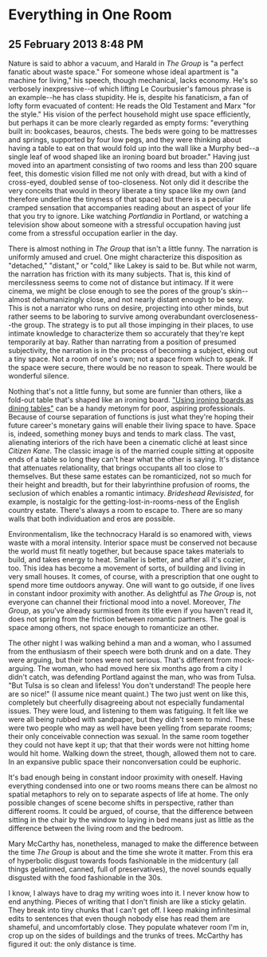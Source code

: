 # Everything in One Room
## 25 February 2013 8:48 PM

Nature is said to abhor a vacuum, and Harald in _The Group_ is "a perfect fanatic about waste space." For someone whose ideal apartment is "a machine for living," his speech, though mechanical, lacks economy. He's so verbosely inexpressive--of which lifting Le Courbusier's famous phrase is an example--he has class stupidity. He is, despite his fanaticism, a fan of lofty form evacuated of content: He reads the Old Testament and Marx "for the style." His vision of the perfect household might use space efficiently, but perhaps it can be more clearly regarded as empty forms: "everything built in: bookcases, beauros, chests. The beds were going to be mattresses and springs, supported by four low pegs, and they were thinking about having a table to eat on that would fold up into the wall like a Murphy bed--a single leaf of wood shaped like an ironing board but broader." Having just moved into an apartment consisting of two rooms and less than 200 square feet, this domestic vision filled me not only with dread, but with a kind of cross-eyed, doubled sense of too-closeness. Not only did it describe the very conceits that would in theory liberate a tiny space like my own (and therefore underline the tinyness of that space) but there is a peculiar cramped sensation that accompanies reading about an aspect of your life that you try to ignore. Like watching _Portlandia_ in Portland, or watching a television show about someone with a stressful occupation having just come from a stressful occupation earlier in the day.

There is almost nothing in _The Group_ that isn't a little funny. The narration is uniformly amused and cruel. One might characterize this disposition as "detached," "distant," or "cold," like Lakey is said to be. But while not warm, the narration has friction with its many subjects. That is, this kind of mercilessness seems to come not of distance but intimacy. If it were cinema, we might be close enough to see the pores of the group's skin--almost dehumanizingly close, and not nearly distant enough to be sexy. This is not a narrator who runs on desire, projecting into other minds, but rather seems to be laboring to survive among overabundant overcloseness--the group. The strategy is to put all those impinging in their places, to use intimate knowledge to characterize them so accurately that they're kept temporarily at bay. Rather than narrating from a position of presumed subjectivity, the narration is in the process of becoming a subject, eking out a tiny space. Not a room of one's own; not a space from which to speak. If the space were secure, there would be no reason to speak. There would be wonderful silence.

Nothing that's not a little funny, but some are funnier than others, like a fold-out table that's shaped like an ironing board. ["Using ironing boards as dining tables"][1] can be a handy metonym for poor, aspiring professionals. Because of course separation of functions is just what they're hoping their future career's monetary gains will enable their living space to have. Space is, indeed, something money buys and tends to mark class. The vast, alienating interiors of the rich have been a cinematic cliché at least since _Citizen Kane_. The classic image is of the married couple sitting at opposite ends of a table so long they can't hear what the other is saying. It's distance that attenuates relationality, that brings occupants all too close to themselves. But these same estates can be romanticized, not so much for their height and breadth, but for their labyrinthine profusion of rooms, the seclusion of which enables a romantic intimacy. _Brideshead Revisisted_, for example, is nostalgic for the getting-lost-in-rooms-ness of the English country estate. There's always a room to escape to. There are so many walls that both individuation and eros are possible.

Environmentalism, like the technocracy Harald is so enamored with, views waste with a moral intensity. Interior space must be conserved not because the world must fit neatly together, but because space takes materials to build, and takes energy to heat. Smaller is better, and after all it's cozier, too. This idea has become a movement of sorts, of building and living in very small houses. It comes, of course, with a prescription that one ought to spend more time outdoors anyway. One will want to go outside, if one lives in constant indoor proximity with another. As delightful as _The Group_ is, not everyone can channel their frictional mood into a novel. Moreover, _The Group_, as you've already surmised from its title even if you haven't read it, does not spring from the friction between romantic partners. The goal is space among others, not space enough to romanticize an other.

The other night I was walking behind a man and a woman, who I assumed from the enthusiasm of their speech were both drunk and on a date. They were arguing, but their tones were not serious. That's different from mock-arguing. The woman, who had moved here six months ago from a city I didn't catch, was defending Portland against the man, who was from Tulsa. "But Tulsa is so clean and lifeless! You don't understand! The people here are so nice!" (I assume nice meant quaint.) The two just went on like this, completely but cheerfully disagreeing about not especially fundamental issues. They were loud, and listening to them was fatiguing. It felt like we were all being rubbed with sandpaper, but they didn't seem to mind. These were two people who may as well have been yelling from separate rooms; their only conceivable connection was sexual. In the same room together they could not have kept it up; that that their words were not hitting home would hit home. Walking down the street, though, allowed them not to care. In an expansive public space their nonconversation could be euphoric.

It's bad enough being in constant indoor proximity with oneself. Having everything condensed into one or two rooms means there can be almost no spatial metaphors to rely on to separate aspects of life at home. The only possible changes of scene become shifts in perspective, rather than different rooms. It could be argued, of course, that the difference between sitting in the chair by the window to laying in bed means just as little as the difference between the living room and the bedroom.

Mary McCarthy has, nonetheless, managed to make the difference between the time _The Group_ is about and the time she wrote it matter. From this era of hyperbolic disgust towards foods fashionable in the midcentury (all things gelatinned, canned, full of preservatives), the novel sounds equally disgusted with the food fashionable in the 30s.

I know, I always have to drag my writing woes into it. I never know how to end anything. Pieces of writing that I don't finish are like a sticky gelatin. They break into tiny chunks that I can't get off. I keep making infinitesimal edits to sentences that even though nobody else has read them are shameful, and uncomfortably close. They populate whatever room I'm in, crop up on the sides of buildings and the trunks of trees. McCarthy has figured it out: the only distance is time.

   [1]: http://www.newyorker.com/online/blogs/culture/2012/12/this-is-not-forty.html
